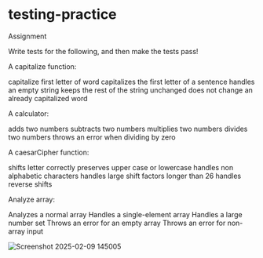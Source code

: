 # testing-practice

Assignment

Write tests for the following, and then make the tests pass!

A capitalize function:

capitalize first letter of word
capitalizes the first letter of a sentence
handles an empty string
keeps the rest of the string unchanged
does not change an already capitalized word

A calculator:

adds two numbers
subtracts two numbers
multiplies two numbers
divides two numbers
throws an error when dividing by zero

A caesarCipher function:

shifts letter correctly
preserves upper case or lowercase
handles non alphabetic characters
handles large shift factors longer than 26
handles reverse shifts 

Analyze array:

Analyzes a normal array
Handles a single-element array
Handles a large number set
Throws an error for an empty array
Throws an error for non-array input

![Screenshot 2025-02-09 145005](https://github.com/user-attachments/assets/c819873a-ec84-4ba5-bf55-4e3492e59d8e)
